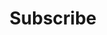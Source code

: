 ---
layout: theme2020
title: Subscribe
permalink: /subscribe/
intro-title: Join the List
intro-description: We send monthly emails sharing business insights + tools.  We promise it’s only the good stuff.  You’ll want to keep these in your inbox.  Join our list and drop your email below.
page_sections:
- template: block-theme2020-pagetitle
  block: theme2020-pagetitle
- template: block-theme2020-subscribe
  block: theme2020-subscribe
---